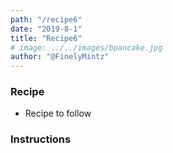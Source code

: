 ```yaml
---
path: "/recipe6"
date: "2019-8-1"
title: "Recipe6" 
# image: ../../images/bpancake.jpg
author: "@FinelyMintz"
---
```


### Recipe 

* Recipe to follow 


### Instructions 


